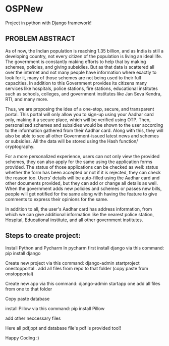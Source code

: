 # OSPNew
Project in python with Django framework!

## PROBLEM ABSTRACT
As of now, the Indian population is reaching 1.35 billion, and as India is still a developing country, not every citizen of the population is living an ideal life. The government is constantly making efforts to help that by making schemes, policies, and giving subsidies. But as that data is scattered all over the internet and not many people have information where exactly to look for it, many of those schemes are not being used to their full capacities. In addition to this Government provides its citizens many services like hospitals, police stations, fire stations, educational institutes such as schools, colleges, and government institutes like Jan Seva Kendra, RTI, and many more. 

Thus, we are proposing the idea of a one-stop, secure, and transparent portal. This portal will only allow you to sign-up using your Aadhar card only, making it a secure place, which will be verified using OTP. Then, personalized schemes and subsidies would be shown to the user according to the information gathered from their Aadhar card. Along with this, they will also be able to see all other Government-issued latest news and schemes or subsidies.  All the data will be stored using the Hash function/ cryptography. 

For a more personalized experience, users can not only view the provided schemes, they can also apply for the same using the application forms provided. The status of those applications can be checked as well: status whether the form has been accepted or not if it is rejected, they can check the reason too. Users’ details will be auto-filled using the Aadhar card and other documents provided, but they can add or change all details as well. When the government adds new policies and schemes or passes new bills, people will get notified for the same along with having the feature to give comments to express their opinions for the same. 

In addition to all, the user's Aadhar card has address information, from which we can give additional information like the nearest police station, Hospital, Educational institute, and all other government institutes. 



## Steps to create project:
Install Python and Pycharm
In pycharm first install django via this command:
pip install django

Create new project via this command:
django-admin startproject onestopportal .
add all files from repo to that folder (copy paste from onstopportal)

Create new app via this command:
django-admin startapp one
add all files from one to that folder

Copy paste database

install Pillow via this command:
pip install Pillow

add other neccessary files

Here all pdf,ppt and database file's pdf is provided too!!

Happy Coding :)
